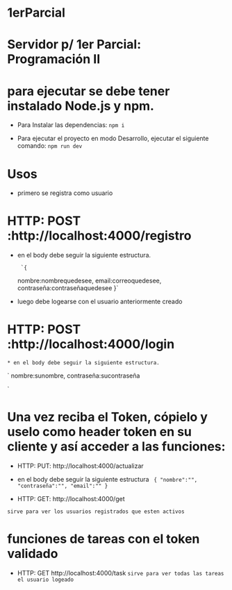 # 1erParcial

# Servidor p/ 1er Parcial: Programación II

# para ejecutar se debe tener instalado Node.js y npm.

* Para Instalar las dependencias:
 `npm i`

* Para ejecutar el proyecto en modo Desarrollo, ejecutar el siguiente comando:
 `npm run dev`

# Usos

* primero se registra como usuario

# HTTP: POST :http://localhost:4000/registro

 * en el body debe seguir la siguiente estructura. 

 		`{
 	nombre:nombrequedesee,
  	email:correoquedesee,
  	contraseña:contraseñaquedesee
	}`
  
  * luego debe logearse con el usuario anteriormente creado
  
  # HTTP: POST :http://localhost:4000/login

 	* en el body debe seguir la siguiente estructura.
  
  `
  nombre:sunombre,
  contraseña:sucontraseña
  
  `
  
  # Una vez reciba el Token, cópielo y uselo como header token en su cliente y así acceder a las funciones:
  
  * HTTP: PUT: http://localhost:4000/actualizar
  * en el body debe seguir la siguiente estructura 
  ` 
  {
	"nombre":"",
	"contraseña":"",
    	"email":""
	}
	`
  
  * HTTP: GET: http://localhost:4000/get
  
  `sirve para ver los usuarios registrados que esten activos` 
  
  # funciones de tareas con el token validado 
  
  * HTTP: GET http://localhost:4000/task
  `sirve para ver todas las tareas el usuario logeado`
  
  
  
